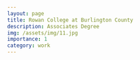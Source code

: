 ```yaml
---
layout: page
title: Rowan College at Burlington County
description: Associates Degree
img: /assets/img/11.jpg
importance: 1
category: work
---
```


